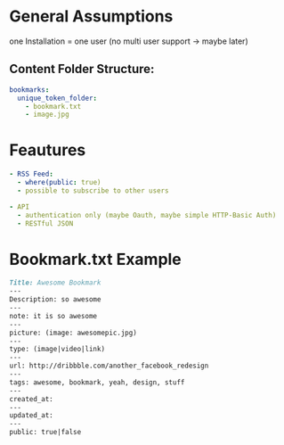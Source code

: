# General Assumptions
one Installation = one user (no multi user support -> maybe later)

## Content Folder Structure:

```yaml
bookmarks:
  unique_token_folder:
    - bookmark.txt
    - image.jpg
```


# Feautures

```yaml
- RSS Feed:
  - where(public: true)
  - possible to subscribe to other users 

- API
  - authentication only (maybe Oauth, maybe simple HTTP-Basic Auth)
  - RESTful JSON
```


# Bookmark.txt Example

```md
Title: Awesome Bookmark
---
Description: so awesome
---
note: it is so awesome
---
picture: (image: awesomepic.jpg)
---
type: (image|video|link)
---
url: http://dribbble.com/another_facebook_redesign
---
tags: awesome, bookmark, yeah, design, stuff
---
created_at: 
---
updated_at:
---
public: true|false
```
